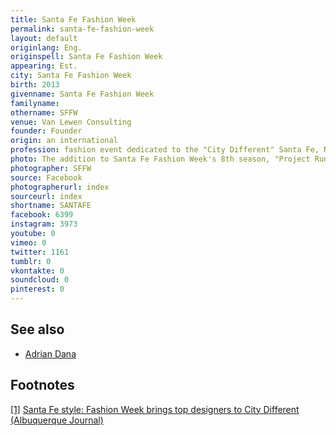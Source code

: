 ```yaml
---
title: Santa Fe Fashion Week
permalink: santa-fe-fashion-week
layout: default
originlang: Eng.
originspell: Santa Fe Fashion Week
appearing: Est.
city: Santa Fe Fashion Week
birth: 2013
givenname: Santa Fe Fashion Week
familyname:
othername: SFFW
venue: Van Lewen Consulting
founder: Founder
origin: an international
profession: fashion event dedicated to the "City Different" Santa Fe, New Mexico and as a Testimonial of Love & Positive Cultural Change in Fashion
photo: The addition to Santa Fe Fashion Week's 8th season, "Project Runway' designer Adrian Dana
photographer: SFFW
source: Facebook
photographerurl: index
sourceurl: index
shortname: SANTAFE
facebook: 6399
instagram: 3973
youtube: 0
vimeo: 0
twitter: 1161
tumblr: 0
vkontakte: 0
soundcloud: 0
pinterest: 0
---
```


## See also

+ [Adrian Dana](dana-adrian)

## Footnotes

[[1]](#a1) <span id="f1"></span> [Santa Fe style: Fashion Week brings top designers to City Different (Albuquerque Journal)](https://www.abqjournal.com/1185192/fashion-week-brings-top-designers-to-city-different.html)

